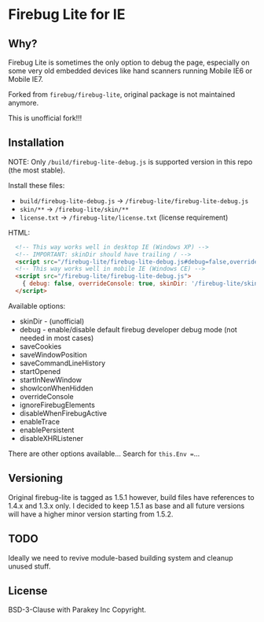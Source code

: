 # Firebug Lite for IE

## Why?

Firebug Lite is sometimes the only option to debug the page, especially on some very old embedded
devices like hand scanners running Mobile IE6 or Mobile IE7.

Forked from `firebug/firebug-lite`, original package is not maintained anymore.

This is unofficial fork!!!

## Installation

NOTE: Only `/build/firebug-lite-debug.js` is supported version in this repo (the most stable).

Install these files:

- `build/firebug-lite-debug.js` -> `/firebug-lite/firebug-lite-debug.js`
- `skin/**` -> `/firebug-lite/skin/**`
- `license.txt` -> `/firebug-lite/license.txt` (license requirement)

HTML:

```html
  <!-- This way works well in desktop IE (Windows XP) -->
  <!-- IMPORTANT: skinDir should have trailing / -->
  <script src="/firebug-lite/firebug-lite-debug.js#debug=false,overrideConsole=true,skinDir='/firebug-lite/skin/xp/'"></script>
  <!-- This way works well in mobile IE (Windows CE) -->
  <script src="/firebug-lite/firebug-lite-debug.js">
    { debug: false, overrideConsole: true, skinDir: '/firebug-lite/skin/xp/' }
  </script>
```

Available options:

- skinDir - (unofficial)
- debug - enable/disable default firebug developer debug mode (not needed in most cases)
- saveCookies
- saveWindowPosition
- saveCommandLineHistory
- startOpened
- startInNewWindow
- showIconWhenHidden
- overrideConsole
- ignoreFirebugElements
- disableWhenFirebugActive
- enableTrace
- enablePersistent
- disableXHRListener

There are other options available... Search for `this.Env =`...

## Versioning

Original firebug-lite is tagged as 1.5.1 however, build files have references
to 1.4.x and 1.3.x only. I decided to keep 1.5.1 as base and all future versions 
will have a higher minor version starting from 1.5.2.

## TODO

Ideally we need to revive module-based building system and cleanup unused stuff.

## License

BSD-3-Clause with Parakey Inc Copyright.
